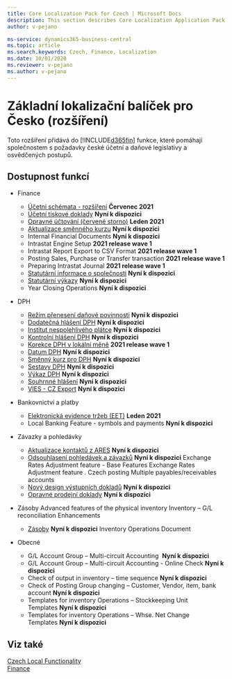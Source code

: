 ```yaml
---
title: Core Localization Pack for Czech | Microsoft Docs
description: This section describes Core Localization Application Pack for Czech extension functionality.
author: v-pejano

ms-service: dynamics365-business-central
ms.topic: article
ms.search.keywords: Czech, Finance, Localization
ms.date: 10/01/2020
ms.reviewer: v-pejano
ms.author: v-pejano
---
```


# Základní lokalizační balíček pro Česko (rozšíření)

Toto rozšíření přidává do [!INCLUDE[d365fin](../../includes/d365fin_md.md)] funkce, které pomáhají společnostem s požadavky české účetní a daňové legislativy a osvědčených postupů.

## Dostupnost funkcí

* Finance
  * [Účetní schémata - rozšíření](how-to-use-accounting-schedule-feature.md) **Červenec 2021**
  * [Účetní tiskové doklady](accounting-output-documents.md) **Nyní k dispozici**
  * [Opravné účtování (červené storno)](how-to-use-corrections-posting.md) **Leden 2021**
  * [Aktualizace směnného kurzu](how-to-update-exchange-rate.md) **Nyní k dispozici**
  * Internal Financial Documents **Nyní k dispozici**
  * Intrastat Engine Setup **2021 release wave 1**
  * Intrastat Report Export to CSV Format **2021 release wave 1**
  * Posting Sales, Purchase or Transfer transaction **2021 release wave 1**
  * Preparing Intrastat Journal **2021 release wave 1**
  * [Statutární informace o společnosti](statutory-company-information.md) **Nyní k dispozici**
  * [Statutární výkazy](statutory-statements.md) **Nyní k dispozici**
  * Year Closing Operations **Nyní k dispozici**

* DPH
  * [Režim přenesení daňové povinnosti](how-to-setup-and-post-reverse-charge.md) **Nyní k dispozici**
  * [Dodatečná hlášení DPH](supplementary-vat-statement.md) **Nyní k dispozici**
  * [Institut nespolehlivého plátce](unreliable-payer.md) **Nyní k dispozici**
  * [Kontrolní hlášení DPH](how-to-create-vat-control-report.md) **Nyní k dispozici**
  * [Korekce DPH v lokální měně](how-to-setup-vat-correction-local-currency.md) **2021 release wave 1**
  * [Datum DPH](how-to-setup-vat-date.md) **Nyní k dispozici**
  * [Směnný kurz pro DPH](how-to-setup-vat-exchange-rate.md) **Nyní k dispozici**
  * [Sestavy DPH](czech-vat-reports.md) **Nyní k dispozici**
  * [Výkaz DPH](vat-statement.md) **Nyní k dispozici**
  * [Souhrnné hlášení](vies-cz.md) **Nyní k dispozici**
  * [VIES - CZ Export](how-to-use-vies-cz-export.md) **Nyní k dispozici**

* Bankovnictví a platby
  * [Elektronická evidence tržeb (EET)](eet.md) **Leden 2021**
  * Local Banking Feature - symbols and payments **Nyní k dispozici**

* Závazky a pohledávky
  * [Aktualizace kontaktů z ARES](how-to-update-contacts-from-ares.md) **Nyní k dispozici**
  * [Odsouhlasení pohledávek a závazků](customers-vendors-reconciliations.md) **Nyní k dispozici**
Exchange Rates Adjustment feature - Base Features
Exchange Rates Adjustment feature . Czech posting
Multiple payables/receivables accounts
  * [Nový design výstupních dokladů](new-design-of-output-documents.md) **Nyní k dispozici**
  * [Opravné prodejní doklady](sales-correcting-documents.md) **Nyní k dispozici**

* Zásoby
Advanced features of the physical inventory
Inventory – G/L reconciliation Enhancements
  * [Zásoby](inventory-counting-document.md) **Nyní k dispozici**
Inventory Operations Document

* Obecné
  * G/L Account Group – Multi-circuit Accounting  **Nyní k dispozici**
  * G/L Account Group – Multi-circuit Accounting - Online Check **Nyní k dispozici**
  * Check of output in inventory – time sequence **Nyní k dispozici**
  * Check of Posting Group changing – Customer, Vendor, item, bank account **Nyní k dispozici**
  * Templates for inventory Operations – Stockkeeping Unit Templates **Nyní k dispozici**
  * Templates for inventory Operations – Whse. Net Change Templates **Nyní k dispozici**

## Viz také  

[Czech Local Functionality](czech-local-functionality.md)  
[Finance](finance.md)
